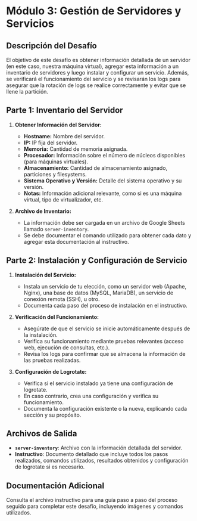 # Módulo 3: Gestión de Servidores y Servicios

## Descripción del Desafío

El objetivo de este desafío es obtener información detallada de un servidor (en este caso, nuestra máquina virtual), agregar esta información a un inventario de servidores y luego instalar y configurar un servicio. Además, se verificará el funcionamiento del servicio y se revisarán los logs para asegurar que la rotación de logs se realice correctamente y evitar que se llene la partición.

## Parte 1: Inventario del Servidor

1. **Obtener Información del Servidor:**
   - **Hostname:** Nombre del servidor.
   - **IP:** IP fija del servidor.
   - **Memoria:** Cantidad de memoria asignada.
   - **Procesador:** Información sobre el número de núcleos disponibles (para máquinas virtuales).
   - **Almacenamiento:** Cantidad de almacenamiento asignado, particiones y filesystems.
   - **Sistema Operativo y Versión:** Detalle del sistema operativo y su versión.
   - **Notas:** Información adicional relevante, como si es una máquina virtual, tipo de virtualizador, etc.

2. **Archivo de Inventario:**
   - La información debe ser cargada en un archivo de Google Sheets llamado `server-inventory`. 
   - Se debe documentar el comando utilizado para obtener cada dato y agregar esta documentación al instructivo.

## Parte 2: Instalación y Configuración de Servicio

1. **Instalación del Servicio:**
   - Instala un servicio de tu elección, como un servidor web (Apache, Nginx), una base de datos (MySQL, MariaDB), un servicio de conexión remota (SSH), u otro.
   - Documenta cada paso del proceso de instalación en el instructivo.

2. **Verificación del Funcionamiento:**
   - Asegúrate de que el servicio se inicie automáticamente después de la instalación.
   - Verifica su funcionamiento mediante pruebas relevantes (acceso web, ejecución de consultas, etc.).
   - Revisa los logs para confirmar que se almacena la información de las pruebas realizadas.

3. **Configuración de Logrotate:**
   - Verifica si el servicio instalado ya tiene una configuración de logrotate. 
   - En caso contrario, crea una configuración y verifica su funcionamiento.
   - Documenta la configuración existente o la nueva, explicando cada sección y su propósito.

## Archivos de Salida

- **`server-inventory`**: Archivo con la información detallada del servidor.
- **Instructivo**: Documento detallado que incluye todos los pasos realizados, comandos utilizados, resultados obtenidos y configuración de logrotate si es necesario.

## Documentación Adicional

Consulta el archivo instructivo para una guía paso a paso del proceso seguido para completar este desafío, incluyendo imágenes y comandos utilizados.
